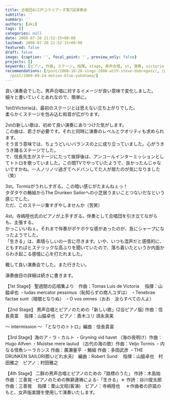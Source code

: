 ```yaml
---
title: 合唱団お江戸コラリアーず第7回演奏会
subtitle: ''
summary: ''
authors: [aki]
tags: []
categories: null
date: 2008-07-20 21:52:15+00:00
lastmod: 2008-07-20 21:52:15+00:00
featured: false
draft: false
image: {caption: '', focal_point: '', preview_only: false}
projects: []
keywords: [ピアノ, 作曲, ステージ, 指揮, stage, 男声合唱, st, 演奏, victoria, 信長貴富]
recommendations: [/post/2008-10-28-sings-2008-with-steve-dobrogosz/, /post/2009-07-09-steve-dobrogosznodong-hua-gatakusanarujian-nituite/,
  /post/2009-09-24-motion-blue-yokohama/]
---
```

良い演奏会でした。男声合唱に対するイメージが良い意味で変化しました。  
細々と書いていくとあれなので、簡単に。  
  
1stのVictoriaは、最初のステージとは思えない立ち上がりでした。  
柔らかくステージを包み込む和音が広がります。  
  
2stの新しい歌は、初めて良い演奏にありつけた気がします。  
この曲は、若さが必要です。それと同時に演奏のレベルとクオリティも求められます。  
そう言う意味では、ちょうどいいバランスの上に成り立っていました。心がうきうき踊るステージでした。  
で、信長先生がステージにたって挨拶後は、アンコールインターミッションとしてトトロを歌っていました。この間TVでやっていたようで、良かったんじゃないですかね。一人ノリノリ過ぎてヘドバンしてた人が居たのが気になりました（笑）  
  
3st。Tormisがうれしすぎる。この暗い感じがたまんねぇっ！  
タダタケの鮪組からThe Drunken Sailorへの小芝居うまいことつないだなという感じでした。  
ただ、このステージ重すぎやしませんか（苦笑）  
  
4st。寺嶋陸也氏のピアノが上手すぎる。伴奏として合唱団を引き立てながらも、主張する。  
かっこいいねぇ。それまで伴奏がボケボケな感があったのが、急にシャープになったようでした。  
「生きる」は、素晴らしいの一言に尽きます。いや、いつも混声だと感情的に、ともすればヒステリックな高ぶりを聞いていたので、落ち着いたというか内面からわき起こる感情に心を打たれました。  
  
概して良い演奏会でした。また行きたい。  
  
演奏曲目の詳細は続きに書きます。  
  
【1st Stage】
聖週間の応唱集より　作曲：Tomas Luis de Victoria
　指揮：山脇卓也
・Iudas mercator pessimus（恥知らずの商人ユダは）
・Tenebrae factae sunt（暗闇となりぬ）
・O vos omnes（おお　汝らすべての人よ）

【2nd Stage】
男声合唱とピアノのための「新しい歌」(2台ピアノ版) 作曲：信長貴富
　指揮：山脇卓也　ピアノ：斎木ユリ 須永真美

～ intermission ～
「となりのトトロ」編曲：信長貴富

【3rd Stage】海のア・ラ・カルト
・Gryning vid havet （海の夜明け）作曲：Hugo Alfven
・Muistse mere laulud （古代の海の歌）作曲：Veljo Tormis
・内なる怪魚シーラカンス 作曲：廣瀬量平
・鮪組 作曲：多田武彦
・THE DRUNKEN SAILOR(酔いどれ水夫)　編曲：Robert Sund
　指揮：山脇卓也　村田雅之　ピアノ：村田雅之

【4th Stage】
二群の男声合唱とピアノのための「路標のうた」
作詩：木島始　作曲：三善晃
-ピアノのための無窮連祷による-「生きる」＊
作詩：谷川俊太郎　作曲：三善晃
　指揮：栗山文昭(客演)　ピアノ：寺嶋陸也
　＊作曲者の許諾のもと、女声版楽譜を使用して演奏いたします。
